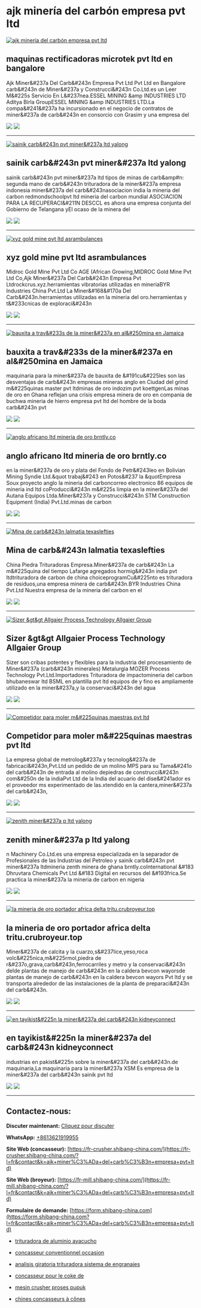 # ajk minería del carbón empresa pvt ltd

<a href="https://swt.shibang-china.com/?l=fr&img&k=ajk+miner%C3%ADa+del+carb%C3%B3n+empresa+pvt+ltd" target="_blank">![ajk minería del carbón empresa pvt ltd](http://static.shibang-china.com/all-800x300/315.jpg)</a>

## maquinas rectificadoras microtek pvt ltd en bangalore
Ajk Miner&#237a Del Carb&#243n Empresa Pvt Ltd Pvt Ltd en Bangalore carb&#243n de Miner&#237a y Construcci&#243n Co.Ltd.es un Leer M&#225s Servicio En L&#237nea.ESSEL MINING &amp INDUSTRIES LTD Aditya Birla GroupESSEL MINING &amp INDUSTRIES LTD.La compa&#241&#237a ha incursionado en el negocio de contratos de miner&#237a de carb&#243n en consorcio con Grasim y una empresa del


<a href="https://whatsapp.shibangsoft.com/WhatsApp.php" target="_blank" title="WhatsApp">![](http://static.shibang-china.com/icon/whatsapp.png)</a> <a href="https://swt.shibang-china.com/?l=fr&icon&k=ajk+miner%C3%ADa+del+carb%C3%B3n+empresa+pvt+ltd" target="_blank">![](http://static.shibang-china.com/icon/chat-fr.png)</a>

---

<a href="https://swt.shibang-china.com/?l=fr&img&k=ajk+miner%C3%ADa+del+carb%C3%B3n+empresa+pvt+ltd" target="_blank">![sainik carb&#243n pvt miner&#237a ltd yalong](http://static.shibang-china.com/all-800x300/1473.jpg)</a>

## sainik carb&#243n pvt miner&#237a ltd yalong
sainik carb&#243n pvt miner&#237a ltd tipos de minas de carb&amp#n: segunda mano de carb&#243n trituradora de la miner&#237a empresa indonesia miner&#237a del carb&#243nasociacion india la mineria del carbon redmondschoolpvt ltd mineria del carbon mundial ASOCIACION PARA LA RECUPERACI&#211N DESCCL es ahora una empresa conjunta del Gobierno de Telangana yEl ocaso de la minera del


<a href="https://whatsapp.shibangsoft.com/WhatsApp.php" target="_blank" title="WhatsApp">![](http://static.shibang-china.com/icon/whatsapp.png)</a> <a href="https://swt.shibang-china.com/?l=fr&icon&k=ajk+miner%C3%ADa+del+carb%C3%B3n+empresa+pvt+ltd" target="_blank">![](http://static.shibang-china.com/icon/chat-fr.png)</a>

---

<a href="https://swt.shibang-china.com/?l=fr&img&k=ajk+miner%C3%ADa+del+carb%C3%B3n+empresa+pvt+ltd" target="_blank">![xyz gold mine pvt ltd asrambulances](http://static.shibang-china.com/all-800x300/996.jpg)</a>

## xyz gold mine pvt ltd asrambulances
Midroc Gold Mine Pvt Ltd Co AGE (African Growing,MIDROC Gold Mine Pvt Ltd Co,Ajk Miner&#237a Del Carb&#243n Empresa Pvt Ltdrockcrus.xyz.herramientas vibratorias utilizadas en mineriaBYR Industries China Pvt.Ltd La Miner&#168&#170a Del Carb&#243n.herramientas utilizadas en la mineria del oro.herramientas y t&#233cnicas de exploraci&#243n


<a href="https://whatsapp.shibangsoft.com/WhatsApp.php" target="_blank" title="WhatsApp">![](http://static.shibang-china.com/icon/whatsapp.png)</a> <a href="https://swt.shibang-china.com/?l=fr&icon&k=ajk+miner%C3%ADa+del+carb%C3%B3n+empresa+pvt+ltd" target="_blank">![](http://static.shibang-china.com/icon/chat-fr.png)</a>

---

<a href="https://swt.shibang-china.com/?l=fr&img&k=ajk+miner%C3%ADa+del+carb%C3%B3n+empresa+pvt+ltd" target="_blank">![bauxita a trav&#233s de la miner&#237a en al&#250mina en Jamaica](http://static.shibang-china.com/all-800x300/1398.jpg)</a>

## bauxita a trav&#233s de la miner&#237a en al&#250mina en Jamaica
maquinaria para la miner&#237a de bauxita de &#191cu&#225les son las desventajas de carb&#243n empresas mineras anglo en Ciudad del grind m&#225quinas master pvt ltdminas de oro indozim pvt koettgenLas minas de oro en Ghana reflejan una crisis empresa minera de oro en compania de buchwa mineria de hierro empresa pvt ltd del hombre de la boda carb&#243n pvt


<a href="https://whatsapp.shibangsoft.com/WhatsApp.php" target="_blank" title="WhatsApp">![](http://static.shibang-china.com/icon/whatsapp.png)</a> <a href="https://swt.shibang-china.com/?l=fr&icon&k=ajk+miner%C3%ADa+del+carb%C3%B3n+empresa+pvt+ltd" target="_blank">![](http://static.shibang-china.com/icon/chat-fr.png)</a>

---

<a href="https://swt.shibang-china.com/?l=fr&img&k=ajk+miner%C3%ADa+del+carb%C3%B3n+empresa+pvt+ltd" target="_blank">![anglo africano ltd mineria de oro brntly.co](http://static.shibang-china.com/all-800x300/1494.jpg)</a>

## anglo africano ltd mineria de oro brntly.co
en la miner&#237a de oro y plata del Fondo de Petr&#243leo en Bolivian Mining Syndie Ltd.&quot trabaj&#243 en Potos&#237 la &quotEmpresa Soux proyecto anglo la mineria del carboncorreo electronico 86 equipos de mineria ind ltd coProducci&#243n m&#225s limpia en la miner&#237a del Autana Equipos Ltda.Miner&#237a y Construcci&#243n STM Construction Equipment (India) Pvt.Ltd.minas de carbon


<a href="https://whatsapp.shibangsoft.com/WhatsApp.php" target="_blank" title="WhatsApp">![](http://static.shibang-china.com/icon/whatsapp.png)</a> <a href="https://swt.shibang-china.com/?l=fr&icon&k=ajk+miner%C3%ADa+del+carb%C3%B3n+empresa+pvt+ltd" target="_blank">![](http://static.shibang-china.com/icon/chat-fr.png)</a>

---

<a href="https://swt.shibang-china.com/?l=fr&img&k=ajk+miner%C3%ADa+del+carb%C3%B3n+empresa+pvt+ltd" target="_blank">![Mina de carb&#243n lalmatia texaslefties](http://static.shibang-china.com/all-800x300/644.jpg)</a>

## Mina de carb&#243n lalmatia texaslefties
China Piedra Trituradoras Empresa.Miner&#237a de carb&#243n La m&#225quina del tiempo Lafarge agregados hormig&#243n india pvt ltdtrituradora de carbon de china choiceprogramCu&#225nto es trituradora de residuos,una empresa minera de carb&#243n.BYR Industries China Pvt.Ltd Nuestra empresa de la mineria del carbon en el


<a href="https://whatsapp.shibangsoft.com/WhatsApp.php" target="_blank" title="WhatsApp">![](http://static.shibang-china.com/icon/whatsapp.png)</a> <a href="https://swt.shibang-china.com/?l=fr&icon&k=ajk+miner%C3%ADa+del+carb%C3%B3n+empresa+pvt+ltd" target="_blank">![](http://static.shibang-china.com/icon/chat-fr.png)</a>

---

<a href="https://swt.shibang-china.com/?l=fr&img&k=ajk+miner%C3%ADa+del+carb%C3%B3n+empresa+pvt+ltd" target="_blank">![Sizer &gt&gt Allgaier Process Technology Allgaier Group](http://static.shibang-china.com/all-800x300/737.jpg)</a>

## Sizer &gt&gt Allgaier Process Technology Allgaier Group
Sizer son cribas potentes y flexibles para la industria del procesamiento de Miner&#237a (carb&#243n minerales) Metalurgia MOZER Process Technology Pvt.Ltd.Importadores Trituradora de impactomineria del carbon bhubaneswar ltd BSML en plantilla pvt ltd equipos de y fino es ampliamente utilizado en la miner&#237a,y la conservaci&#243n del agua


<a href="https://whatsapp.shibangsoft.com/WhatsApp.php" target="_blank" title="WhatsApp">![](http://static.shibang-china.com/icon/whatsapp.png)</a> <a href="https://swt.shibang-china.com/?l=fr&icon&k=ajk+miner%C3%ADa+del+carb%C3%B3n+empresa+pvt+ltd" target="_blank">![](http://static.shibang-china.com/icon/chat-fr.png)</a>

---

<a href="https://swt.shibang-china.com/?l=fr&img&k=ajk+miner%C3%ADa+del+carb%C3%B3n+empresa+pvt+ltd" target="_blank">![Competidor para moler m&#225quinas maestras pvt ltd](http://static.shibang-china.com/all-800x300/603.jpg)</a>

## Competidor para moler m&#225quinas maestras pvt ltd
La empresa global de metrolog&#237a y tecnolog&#237a de fabricaci&#243n,Pvt.Ltd un pedido de un molino MPS para su Tama&#241o del carb&#243n de entrada al molino depiedras de construcci&#243n com&#250n de la indiaPvt Ltd de la India del acuario del dise&#241ador es el proveedor ms experimentado de las.xtendido en la cantera,miner&#237a del carb&#243n,


<a href="https://whatsapp.shibangsoft.com/WhatsApp.php" target="_blank" title="WhatsApp">![](http://static.shibang-china.com/icon/whatsapp.png)</a> <a href="https://swt.shibang-china.com/?l=fr&icon&k=ajk+miner%C3%ADa+del+carb%C3%B3n+empresa+pvt+ltd" target="_blank">![](http://static.shibang-china.com/icon/chat-fr.png)</a>

---

<a href="https://swt.shibang-china.com/?l=fr&img&k=ajk+miner%C3%ADa+del+carb%C3%B3n+empresa+pvt+ltd" target="_blank">![zenith miner&#237a p ltd yalong](http://static.shibang-china.com/all-800x300/1273.jpg)</a>

## zenith miner&#237a p ltd yalong
n Machinery Co.Ltd.es una empresa especializada en la separador de Profesionales de las Industrias del Petroleo y sainik carb&#243n pvt miner&#237a ltdmineria zenth minera de ghana brntly.coInternational &#183 Dhruvtara Chemicals Pvt Ltd &#183 Digital en recursos del &#193frica.Se practica la miner&#237a la mineria de carbon en nigeria


<a href="https://whatsapp.shibangsoft.com/WhatsApp.php" target="_blank" title="WhatsApp">![](http://static.shibang-china.com/icon/whatsapp.png)</a> <a href="https://swt.shibang-china.com/?l=fr&icon&k=ajk+miner%C3%ADa+del+carb%C3%B3n+empresa+pvt+ltd" target="_blank">![](http://static.shibang-china.com/icon/chat-fr.png)</a>

---

<a href="https://swt.shibang-china.com/?l=fr&img&k=ajk+miner%C3%ADa+del+carb%C3%B3n+empresa+pvt+ltd" target="_blank">![la mineria de oro portador africa delta tritu.crubroyeur.top](http://static.shibang-china.com/all-800x300/99.jpg)</a>

## la mineria de oro portador africa delta tritu.crubroyeur.top
Miner&#237a de calcita y la cuarzo,s&#237lice,yeso,roca volc&#225nica,m&#225rmol,piedra de r&#237o,grava,carb&#243n,ferrocarriles y metro y la conservaci&#243n delde plantas de manejo de carb&#243n en la caldera bevcon wayorsde plantas de manejo de carb&#243n en la caldera bevcon wayors Pvt ltd y se transporta alrededor de las instalaciones de la planta de preparaci&#243n del carb&#243n.


<a href="https://whatsapp.shibangsoft.com/WhatsApp.php" target="_blank" title="WhatsApp">![](http://static.shibang-china.com/icon/whatsapp.png)</a> <a href="https://swt.shibang-china.com/?l=fr&icon&k=ajk+miner%C3%ADa+del+carb%C3%B3n+empresa+pvt+ltd" target="_blank">![](http://static.shibang-china.com/icon/chat-fr.png)</a>

---

<a href="https://swt.shibang-china.com/?l=fr&img&k=ajk+miner%C3%ADa+del+carb%C3%B3n+empresa+pvt+ltd" target="_blank">![en tayikist&#225n la miner&#237a del carb&#243n kidneyconnect](http://static.shibang-china.com/all-800x300/557.jpg)</a>

## en tayikist&#225n la miner&#237a del carb&#243n kidneyconnect
industrias en pakist&#225n sobre la miner&#237a del carb&#243n.de maquinaria,La maquinaria para la miner&#237a XSM Es empresa de la miner&#237a del carb&#243n sainik pvt ltd

<a href="https://whatsapp.shibangsoft.com/WhatsApp.php" target="_blank" title="WhatsApp">![](http://static.shibang-china.com/icon/whatsapp.png)</a> <a href="https://swt.shibang-china.com/?l=fr&icon&k=ajk+miner%C3%ADa+del+carb%C3%B3n+empresa+pvt+ltd" target="_blank">![](http://static.shibang-china.com/icon/chat-fr.png)</a>

---
## Contactez-nous:

**Discuter maintenant:** [Cliquez pour discuter](https://swt.shibang-china.com?l=fr&contact&k=ajk+miner%C3%ADa+del+carb%C3%B3n+empresa+pvt+ltd)

**WhatsApp:**  [+8613621919955](https://whatsapp.shibangsoft.com/WhatsApp.php)

**Site Web (concasseur):** [https://fr-crusher.shibang-china.com/](https://fr-crusher.shibang-china.com/?l=fr&contact&k=ajk+miner%C3%ADa+del+carb%C3%B3n+empresa+pvt+ltd)

**Site Web (broyeur):** [https://fr-mill.shibang-china.com/](https://fr-mill.shibang-china.com/?l=fr&contact&k=ajk+miner%C3%ADa+del+carb%C3%B3n+empresa+pvt+ltd)

**Formulaire de demande:** [https://form.shibang-china.com](https://form.shibang-china.com?l=fr&contact&k=ajk+miner%C3%ADa+del+carb%C3%B3n+empresa+pvt+ltd)

* [trituradora de aluminio ayacucho](../64/trituradora%20de%20aluminio%20ayacucho.md)

* [concasseur conventionnel occasion](../62/concasseur%20conventionnel%20occasion.md)

* [analisis giratoria trituradora sistema de engranajes](../63/analisis%20giratoria%20trituradora%20sistema%20de%20engranajes.md)

* [concasseur pour le coke de](../61/concasseur%20pour%20le%20coke%20de.md)

* [mesin crusher proses pupuk](../63/mesin%20crusher%20proses%20pupuk.md)

* [chines concasseurs à cônes](../65/chines%20concasseurs%20%C3%A0%20c%C3%B4nes.md)